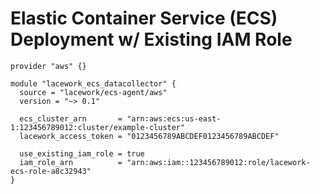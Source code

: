 # Elastic Container Service (ECS) Deployment w/ Existing IAM Role

```
provider "aws" {}

module "lacework_ecs_datacollector" {
  source = "lacework/ecs-agent/aws"
  version = "~> 0.1"

  ecs_cluster_arn       = "arn:aws:ecs:us-east-1:123456789012:cluster/example-cluster"
  lacework_access_token = "0123456789ABCDEF0123456789ABCDEF"

  use_existing_iam_role = true
  iam_role_arn          = "arn:aws:iam::123456789012:role/lacework-ecs-role-a8c32943"
}
```
